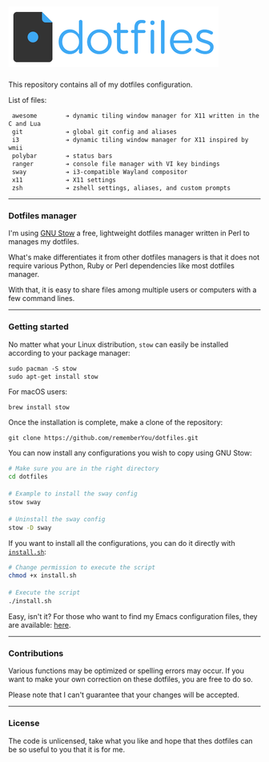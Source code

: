 ![Dotfiles Logo](assets/dotfiles-logo.png "Dotfiles logo")
===============================

This repository contains all of my dotfiles configuration.

List of files:

```
 awesome        ➔ dynamic tiling window manager for X11 written in the C and Lua
 git            ➔ global git config and aliases
 i3             ➔ dynamic tiling window manager for X11 inspired by wmii
 polybar        ➔ status bars
 ranger         ➔ console file manager with VI key bindings
 sway           ➔ i3-compatible Wayland compositor
 x11            ➔ X11 settings
 zsh            ➔ zshell settings, aliases, and custom prompts
```

--------------------

### Dotfiles manager ###

I'm using [GNU Stow](https://www.gnu.org/software/stow/) a free, lightweight
dotfiles manager written in Perl to manages my dotfiles.

What's make differentiates it from other dotfiles managers is that it does
not require various Python, Ruby or Perl dependencies like most dotfiles
manager.

With that, it is easy to share files among multiple users or computers with a
few command lines.

--------------------

### Getting started ###

No matter what your Linux distribution, `stow` can easily be installed according
to your package manager:

	sudo pacman -S stow
	sudo apt-get install stow

For macOS users:

	brew install stow

Once the installation is complete, make a clone of the repository:

	git clone https://github.com/rememberYou/dotfiles.git

You can now install any configurations you wish to copy using GNU Stow:

```bash
# Make sure you are in the right directory
cd dotfiles

# Example to install the sway config
stow sway

# Uninstall the sway config
stow -D sway
```

If you want to install all the configurations, you can do it directly
with
[`install.sh`](https://github.com/rememberYou/dotfiles/blob/master/install.sh):

```bash
# Change permission to execute the script
chmod +x install.sh

# Execute the script
./install.sh
```

Easy, isn't it? For those who want to find my Emacs configuration files, they
are available: [here](https://github.com/rememberYou/.emacs.d/).

--------------------

### Contributions ###

Various functions may be optimized or spelling errors may occur. If you want to
make your own correction on these dotfiles, you are free to do so.

Please note that I can't guarantee that your changes will be accepted.

--------------------

### License ###

The code is unlicensed, take what you like and hope that thes dotfiles can be so
useful to you that it is for me.
